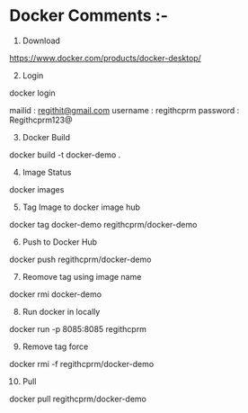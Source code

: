 # Docker Comments :-

1) Download

https://www.docker.com/products/docker-desktop/ 

2) Login

docker login

mailid : regithit@gmail.com
username : regithcprm
password : Regithcprm123@

3) Docker Build

docker build -t docker-demo .


4) Image Status 

docker images


5) Tag Image to docker image hub

docker tag docker-demo regithcprm/docker-demo


6) Push to Docker Hub

docker push regithcprm/docker-demo

7) Reomove tag using image name

docker rmi docker-demo


8) Run docker in locally

docker run -p 8085:8085 regithcprm

9) Remove tag force

docker rmi -f regithcprm/docker-demo

10) Pull

docker pull regithcprm/docker-demo

